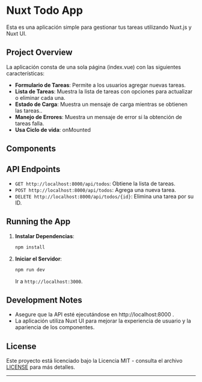 # Nuxt Todo App

Esta es una aplicación simple para gestionar tus tareas utilizando Nuxt.js y Nuxt UI. 

## Project Overview

La aplicación consta de una sola página (index.vue) con las siguientes características:

- **Formulario de Tareas**: Permite a los usuarios agregar nuevas tareas.
- **Lista de Tareas**: Muestra la lista de tareas con opciones para actualizar o eliminar cada una.
- **Estado de Carga**: Muestra un mensaje de carga mientras se obtienen las tareas..
- **Manejo de Errores**:  Muestra un mensaje de error si la obtención de tareas falla.
- **Usa Ciclo de vida**: onMounted

## Components

## API Endpoints

- `GET http://localhost:8000/api/todos`: Obtiene la lista de tareas.
- `POST http://localhost:8000/api/todos`:  Agrega una nueva tarea.
- `DELETE http://localhost:8000/api/todos/{id}`: Elimina una tarea por su ID.

## Running the App

1. **Instalar Dependencias**:

    ```bash
    npm install
    ```

2. **Iniciar el Servidor**:

    ```bash
    npm run dev
    ```

    Ir a `http://localhost:3000`.


## Development Notes

- Asegure que la API esté ejecutándose en http://localhost:8000 .
- La aplicación utiliza Nuxt UI para mejorar la experiencia de usuario y la apariencia de los componentes.

## License

Este proyecto está licenciado bajo la Licencia MIT - consulta el archivo [LICENSE](LICENSE) para más detalles.

---